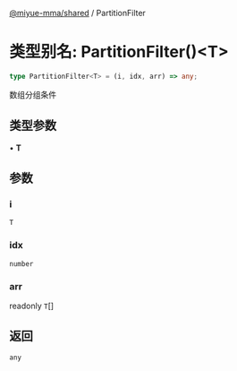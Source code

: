 [@miyue-mma/shared](../index.md) / PartitionFilter

# 类型别名: PartitionFilter()\<T\>

```ts
type PartitionFilter<T> = (i, idx, arr) => any;
```

数组分组条件

## 类型参数

• **T**

## 参数

### i

`T`

### idx

`number`

### arr

readonly `T`[]

## 返回

`any`
